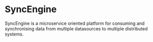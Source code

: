 # SyncEngine

SyncEngine is a microservice oriented platform for consuming and synchronising data from multiple datasources to multiple distributed systems.

